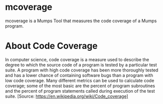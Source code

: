 # mcoverage
mcoverage is a Mumps Tool that measures the code coverage of a Mumps program.

# About Code Coverage
In computer science, code coverage is a measure used to describe the degree to which the source code of a program is tested by a particular test suite. A program with high code coverage has been more thoroughly tested and has a lower chance of containing software bugs than a program with low code coverage. Many different metrics can be used to calculate code coverage; some of the most basic are the percent of program subroutines and the percent of program statements called during execution of the test suite.
[Source: https://en.wikipedia.org/wiki/Code_coverage]
